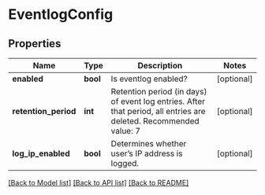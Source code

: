 # EventlogConfig

## Properties
Name | Type | Description | Notes
------------ | ------------- | ------------- | -------------
**enabled** | **bool** | Is eventlog enabled? | [optional] 
**retention_period** | **int** | Retention period (in days) of event log entries. After that period, all entries are deleted. Recommended value: 7 | [optional] 
**log_ip_enabled** | **bool** | Determines whether user’s IP address is logged. | [optional] 

[[Back to Model list]](../README.md#documentation-for-models) [[Back to API list]](../README.md#documentation-for-api-endpoints) [[Back to README]](../README.md)


